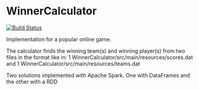 # WinnerCalculator

[![Build Status](https://travis-ci.com/airudah2000/WinnerCalculator.svg?token=AxWK7JPPEewkrpghB9yM&branch=master)](https://travis-ci.com/airudah2000/WinnerCalculator)

Implementation for a popular online game.

The calculator finds the winning team(s) and winning player(s) from two files in the format like in:
  1 WinnerCalculator/src/main/resources/scores.dat and
  1 WinnerCalculator/src/main/resources/teams.dat

Two solutions implemented with Apache Spark. One with DataFrames and the other with a RDD
